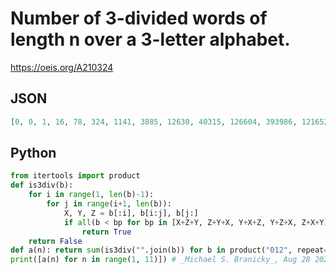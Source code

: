 # Number of 3\-divided words of length n over a 3\-letter alphabet\.
https://oeis.org/A210324
## JSON
```JSON
[0, 0, 1, 16, 78, 324, 1141, 3885, 12630, 40315, 126604, 393986, 1216525, 3737912, 11438230, 34898189, 106217986, 322683051]
```
## Python
```Python
from itertools import product
def is3div(b):
    for i in range(1, len(b)-1):
        for j in range(i+1, len(b)):
            X, Y, Z = b[:i], b[i:j], b[j:]
            if all(b < bp for bp in [X+Z+Y, Z+Y+X, Y+X+Z, Y+Z+X, Z+X+Y]):
                return True
    return False
def a(n): return sum(is3div("".join(b)) for b in product("012", repeat=n))
print([a(n) for n in range(1, 11)]) # _Michael S. Branicky_, Aug 28 2021
```
